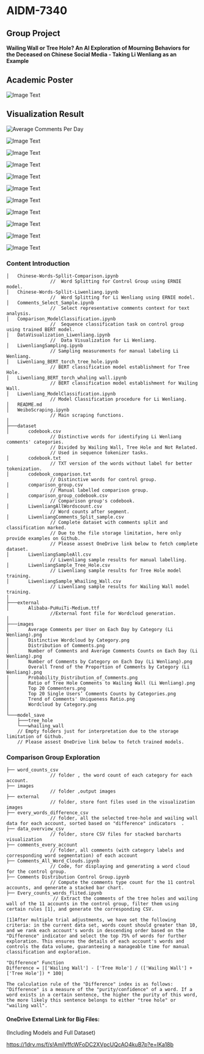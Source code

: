 # **AIDM-7340**
## **Group Project**
**Wailing Wall or Tree Hole? An AI Exploration of Mourning Behaviors for the Deceased on Chinese Social Media - Taking Li Wenliang as an Example**

## **Academic Poster**
![Image Text](https://github.com/KIDult2226/AIDM-7340/blob/main/images/poster_finalfinalfinal_00.png)

## **Visualization Result**
![Average Comments Per Day](https://github.com/KIDult2226/AIDM-7340/blob/main/images/Number%20of%20Comments%20and%20Average%20Comments%20Counts%20on%20Each%20Day%20(Li%20Wenliang).png)

![Image Text](https://github.com/KIDult2226/AIDM-7340/blob/main/images/Number%20of%20Comments%20by%20Category%20on%20Each%20Day%20(Li%20Wenliang).png)

![Image Text](https://github.com/KIDult2226/AIDM-7340/raw/main/images/Overall%20Trend%20of%20the%20Proportion%20of%20Comments%20by%20Category%20(Li%20Wenliang).png)

![Image Text](https://github.com/KIDult2226/AIDM-7340/raw/main/images/Distribution%20of%20Comments.png)

![Image Text](https://github.com/KIDult2226/AIDM-7340/raw/main/images/Average%20Comments%20per%20User%20on%20Each%20Day%20by%20Category%20(Li%20Wenliang).png)

![Image Text](https://github.com/KIDult2226/AIDM-7340/raw/main/images/Ratio%20of%20Tree%20Hole%20Comments%20to%20Wailing%20Wall%20(Li%20Wenliang).png)

![Image Text](https://github.com/KIDult2226/AIDM-7340/blob/main/images/Wordcloud%20by%20Category.png)

![Image Text](https://github.com/KIDult2226/AIDM-7340/raw/main/images/Distinctive%20Wordcloud%20by%20Category.png)

![Image Text](https://github.com/KIDult2226/AIDM-7340/raw/main/images/Top%2020%20Commenters.png)

![Image Text](https://github.com/KIDult2226/AIDM-7340/raw/main/images/Top%2020%20Single%20Users%E2%80%99%20Comments%20Counts%20by%20Categories.png)

![Image Text](https://github.com/KIDult2226/AIDM-7340/raw/main/images/Trend%20of%20Comments'%20Uniqueness%20Ratio.png)

###  **Content Introduction**
```
│   Chinese-Words-Spllit-Comparison.ipynb
                //  Word Splitting for Control Group using ERNIE model. 
│   Chinese-Words-Spllit-Liwenliang.ipynb
                //  Word Splitting for Li Wenliang using ERNIE model. 
│   Comments_Select_Sample.ipynb
                //  Select representative comments context for text analysis.
│   Comparison_ModelClassification.ipynb
                //  Sequence classification task on control group using trained BERT model. 
│   DataVisualization_Liwenliang.ipynb
                //  Data Visualization for Li Wenliang.
│   LiwenliangSampling.ipynb
                // Sampling measurements for manual labeling Li Wenliang.
│   Liwenliang_BERT_torch_tree_hole.ipynb
                // BERT classification model establishment for Tree Hole.
│   Liwenliang_BERT_torch_whaling wall.ipynb
                // BERT classification model establishment for Wailing Wall.
│   Liwenliang_ModelClassification.ipynb
                // Model Classification procedure for Li Wenliang.
│   README.md
│   WeiboScraping.ipynb
                // Main scraping functions.
│   
├───dataset
│       codebook.csv
                // Distinctive words for identifying Li Wenliang comments' categories.
                // Divided by Wailing Wall, Tree Hole and Not Related.
                // Used in sequence tokenizer tasks.
│       codebook.txt
                // TXT version of the words without label for better tokenization. 
│       codebook_comparison.txt
                // Distinctive words for control group.
│       comparison_group.csv
                // Manual labelled comparison group.
│       comparison_group_codebook.csv
                // Comparison group's codebook.
│       LiwenliangAllWordscount.csv
                // Word counts after segment. 
│       LiwenliangComments_Split_sample.csv
                // Complete dataset with comments split and classification marked.
                // Due to the file storage limitation, here only provide examples on Github.
                // Please assest OneDrive link below to fetch complete dataset.
│       LiwenliangSampleAll.csv
                // Liwenliang sample results for manual labelling.
│       LiwenliangSample_Tree_Hole.csv
                // Liwenliang sample results for Tree Hole model training.
│       LiwenliangSample_Whailing_Wall.csv
                // Liwenliang sample results for Wailing Wall model training.
│       
├───external
│       Alibaba-PuHuiTi-Medium.ttf 
                //External font file for Wordcloud generation.
│       
├───images
│       Average Comments per User on Each Day by Category (Li Wenliang).png
│       Distinctive Wordcloud by Category.png
│       Distribution of Comments.png
│       Number of Comments and Average Comments Counts on Each Day (Li Wenliang).png
│       Number of Comments by Category on Each Day (Li Wenliang).png
│       Overall Trend of the Proportion of Comments by Category (Li Wenliang).png
│       Probability_Distribution_of_Comments.png
│       Ratio of Tree Hole Comments to Wailing Wall (Li Wenliang).png
│       Top 20 Commenters.png
│       Top 20 Single Users’ Comments Counts by Categories.png
│       Trend of Comments' Uniqueness Ratio.png
│       Wordcloud by Category.png
│       
└───model_save
    ├───tree_hole
    └───whailing_wall
    // Empty folders just for interpretation due to the storage limitation of Github.
    // Please assest OneDrive link below to fetch trained models.
```
### **Comparison Group Exploration**
```
├── word_counts_csv         
                // folder , the word count of each category for each account.
├── images                        
                // folder ,output images
├── external                    
                // folder, store font files used in the visualization images
├── every_words_difference_csv 
                // folder, all the selected tree-hole and wailing wall data for each account, sorted based on "difference" indicators  .
├── data_overview_csv 
                // folder, store CSV files for stacked barcharts visualization
├── comments_every_account 
                // folder, all comments (with category labels and corresponding word segmentation) of each account
├── Comments_All_Word_Clouds.ipynb   
                // Code, for displaying and generating a word cloud for the control group.
├── Comments Distribution Control Group.ipynb   
                // Compute the comments type count for the 11 control accounts, and generate a stacked bar chart.
├── Every_counts_words_flited.ipynb  
                 // Extract the comments of the tree holes and wailing wall of the 11 accounts in the control group, filter them using certain rules [1], and generate the corresponding CSV.

[1]After multiple trial adjustments, we have set the following criteria: in the current data set, words count should greater than 10, and we rank each account's words in descending order based on the "Difference" indicator and select the top 75% of words for further exploration. This ensures the details of each account's words and controls the data volume, guaranteeing a manageable time for manual classification and exploration.

"Difference" Function
Difference = |['Wailing Wall'] - ['Tree Hole'] / (['Wailing Wall'] + ['Tree Hole']) * 100|

The calculation rule of the "Difference" index is as follows: "Difference" is a measure of the "purity/confidence" of a word. If a word exists in a certain sentence, the higher the purity of this word, the more likely this sentence belongs to either "tree hole" or "wailing wall".
```

#### **OneDrive External Link for Big Files:**
(Including Models and Full Dataset)

https://1drv.ms/f/s!AmIVffcWFoDC2XVpcUQcAO4kuB7p?e=IKa18b
